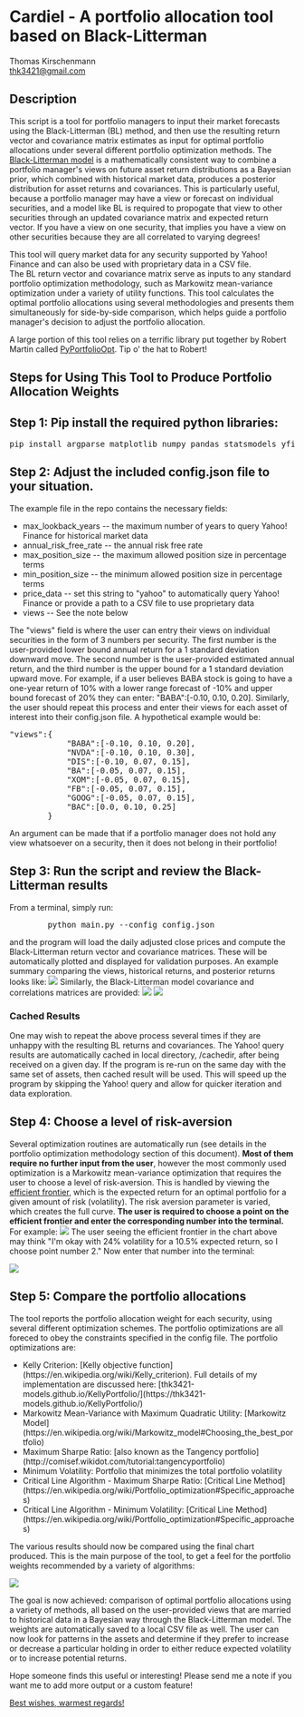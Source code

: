 # Cardiel - A portfolio allocation tool based on Black-Litterman
Thomas Kirschenmann  
thk3421@gmail.com

## Description
This script is a tool for portfolio managers to input their market forecasts using the Black-Litterman (BL) method, and then use the resulting return vector and covariance matrix estimates as input for optimal portfolio allocations under several different portfolio optimization methods.  The [Black-Litterman model](https://en.wikipedia.org/wiki/Black%E2%80%93Litterman_model) is a mathematically consistent way to combine a portfolio manager's views on future asset return distributions as a Bayesian prior, which combined with historical market data, produces a posterior distribution for asset returns and covariances.  This is particularly useful, because a portfolio manager may have a view or forecast on individual securities, and a model like BL is required to propogate that view to other securities through an updated covariance matrix and expected return vector. If you have a view on one security, that implies you have a view on other securities because they are all correlated to varying degrees!

This tool will query market data for any security supported by Yahoo! Finance and can also be used with proprietary data in a CSV file.  
The BL return vector and covariance matrix serve as inputs to any standard portfolio optimization methodology, such as Markowitz mean-variance optimization under a variety of utility functions.  This tool calculates the optimal portfolio allocations using several methodologies and presents them simultaneously for side-by-side comparison, which helps guide a portfolio manager's decision to adjust the portfolio allocation.

A large portion of this tool relies on a terrific library put together by Robert Martin called [PyPortfolioOpt](https://pyportfolioopt.readthedocs.io/en/latest/index.html).  Tip o' the hat to Robert!

## Steps for Using This Tool to Produce Portfolio Allocation Weights 
## Step 1: Pip install the required python libraries:
<pre>
pip install argparse matplotlib numpy pandas statsmodels yfinance cvxopt joblib pypfopt
</pre>

## Step 2: Adjust the included config.json file to your situation.  
The example file in the repo contains the necessary fields:  
<ul>
        <li> max_lookback_years    -- the maximum number of years to query Yahoo! Finance for historical market data </li>
        <li> annual_risk_free_rate -- the annual risk free rate </li>
        <li> max_position_size     -- the maximum allowed position size in percentage terms </li>
        <li> min_position_size     -- the minimum allowed position size in percentage terms </li>
        <li> price_data            -- set this string to "yahoo" to automatically query Yahoo! Finance or provide a path to a CSV file to use proprietary data </li>
        <li> views                 -- See the note below
</ul>
The "views" field is where the user can entry their views on individual securities in the form of 3 numbers per security.  The first number is the user-provided lower bound annual return for a 1 standard deviation downward move.  The second number is the user-provided estimated annual return, and the third number is the upper bound for a 1 standard deviation upward move.  For example, if a user believes BABA stock is going to have a one-year return of 10% with a lower range forecast of -10% and upper bound forecast of 20% they can enter: "BABA":[-0.10, 0.10, 0.20]. Similarly, the user should repeat this process and enter their views for each asset of interest into their config.json file. A hypothetical example would be: 
<pre>
"views":{
            "BABA":[-0.10, 0.10, 0.20],
            "NVDA":[-0.10, 0.10, 0.30],
            "DIS":[-0.10, 0.07, 0.15],
            "BA":[-0.05, 0.07, 0.15],
            "XOM":[-0.05, 0.07, 0.15],
            "FB":[-0.05, 0.07, 0.15],
            "GOOG":[-0.05, 0.07, 0.15],
            "BAC":[0.0, 0.10, 0.25] 
        }
</pre>
An argument can be made that if a portfolio manager does not hold any view whatsoever on a security, then it does not belong in their portfolio!

## Step 3: Run the script and review the Black-Litterman results
From a terminal, simply run: 
<pre>
        python main.py --config config.json
</pre>
and the program will load the daily adjusted close prices and compute the Black-Litterman return vector and covariance matrices.  These will be automatically plotted and displayed for validation purposes.  An example summary comparing the views, historical returns, and posterior returns looks like:
![](/example_images/BL_returns.png)
Similarly, the Black-Litterman model covariance and correlations matrices are provided:
![](/example_images/BL_Cov.png)
![](/example_images/BL_corr.png)

### Cached Results ###
One may wish to repeat the above process several times if they are unhappy with the resulting BL returns and covariances.  The Yahoo! query results are automatically cached in local directory, /cachedir, after being received on a given day.  If the program is re-run on the same day with the same set of assets, then cached result will be used.  This will speed up the program by skipping the Yahoo! query and allow for quicker iteration and data exploration.

## Step 4:  Choose a level of risk-aversion
Several optimization routines are automatically run (see details in the portfolio optimization methodology section of this document).  **Most of them require no further input from the user**, however the most commonly used optimization is a Markowitz mean-variance optimization  that requires the user to choose a level of risk-aversion.   This is handled by viewing the [efficient frontier](https://en.wikipedia.org/wiki/Efficient_frontier), which is the expected return for an optimal portfolio for a given amount of risk (volatility). The risk aversion parameter is varied, which creates the full curve.  **The user is required to choose a point on the efficient frontier and enter the corresponding number into the terminal.**  
For example:
![](/example_images/EF_max_quad_util.png)
The user seeing the efficient frontier in the chart above may think "I'm okay with 24% volatility for a 10.5% expected return, so I choose point number 2." Now enter that number into the terminal:

![](/example_images/choose_pt.png)

## Step 5: Compare the portfolio allocations
The tool reports the portfolio allocation weight for each security, using several different optimization schemes.  The portfolio optimizations are all foreced to obey the constraints specified in the config file.  The portfolio optimizations are:
<ul>
        <li> Kelly Criterion: [Kelly objective function](https://en.wikipedia.org/wiki/Kelly_criterion).  Full details of my implementation are discussed here: [thk3421-models.github.io/KellyPortfolio/](https://thk3421-models.github.io/KellyPortfolio/) </li>
        <li> Markowitz Mean-Variance with Maximum Quadratic Utility:  [Markowitz Model](https://en.wikipedia.org/wiki/Markowitz_model#Choosing_the_best_portfolio) </li>
        <li> Maximum Sharpe Ratio: [also known as the Tangency portfolio](http://comisef.wikidot.com/tutorial:tangencyportfolio) </li>
        <li> Minimum Volatility: Portfolio that minimizes the total portfolio volatility </li>
        <li> Critical Line Algorithm - Maximum Sharpe Ratio: [Critical Line Method](https://en.wikipedia.org/wiki/Portfolio_optimization#Specific_approaches) </li>
        <li> Critical Line Algorithm - Minimum Volatility: [Critical Line Method](https://en.wikipedia.org/wiki/Portfolio_optimization#Specific_approaches) </li>
</ul>
The various results should now be compared using the final chart produced.  This is the main purpose of the tool, to get a feel for the portfolio weights recommended by a variety of algorithms:

![](/example_images/Portfolio_Weights.png)

The goal is now achieved: comparison of optimal portfolio allocations using a variety of methods, all based on the user-provided views that are married to historical data in a Bayesian way through the Black-Litterman model.  The weights are automatically saved to a local CSV file as well.  The user can now look for patterns in the assets and determine if they prefer to increase or decrease a particular holding in order to either reduce expected volatility or to increase potential returns.  

Hope someone finds this useful or interesting! Please send me a note if you want me to add more output or a custom feature! 

[Best wishes, warmest regards!](/example_images/john_cardiel.png)


